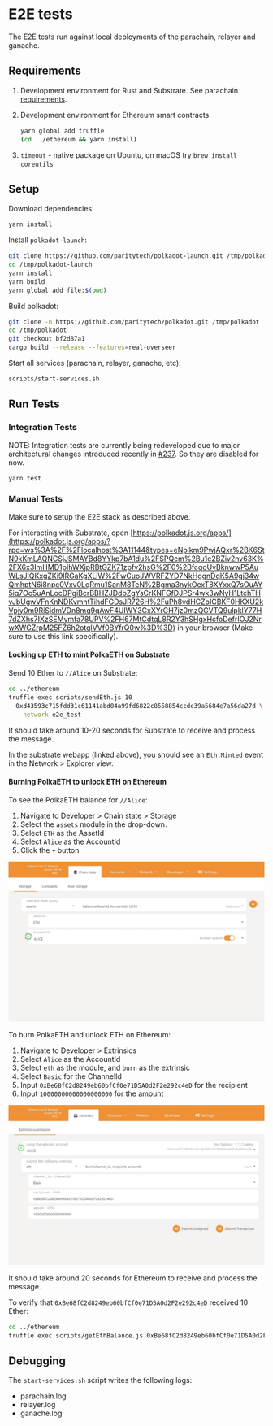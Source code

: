 # E2E tests

The E2E tests run against local deployments of the parachain, relayer and ganache.

## Requirements

1. Development environment for Rust and Substrate. See parachain [requirements](../parachain/README.md#requirements).
2. Development environment for Ethereum smart contracts.

   ```bash
   yarn global add truffle
   (cd ../ethereum && yarn install)
    ```

3. `timeout` - native package on Ubuntu, on macOS try ```brew install coreutils```

## Setup

Download dependencies:

```bash
yarn install
```

Install `polkadot-launch`:

```bash
git clone https://github.com/paritytech/polkadot-launch.git /tmp/polkadot-launch
cd /tmp/polkadot-launch
yarn install
yarn build
yarn global add file:$(pwd)
```

Build polkadot:

```bash
git clone -n https://github.com/paritytech/polkadot.git /tmp/polkadot
cd /tmp/polkadot
git checkout bf2d87a1
cargo build --release --features=real-overseer
```

Start all services (parachain, relayer, ganache, etc):

```bash
scripts/start-services.sh
```

## Run Tests

### Integration Tests

NOTE: Integration tests are currently being redeveloped due to major architectural changes introduced recently in [#237](https://github.com/Snowfork/polkadot-ethereum/pull/237). So they are disabled for now.

```bash
yarn test
```

### Manual Tests

Make sure to setup the E2E stack as described above.

For interacting with Substrate, open [https://polkadot.js.org/apps/](https://polkadot.js.org/apps/?rpc=ws%3A%2F%2Flocalhost%3A11144&types=eNplkm9PwjAQxr%2BK6StN9kKmLAQNCSjJSMAYBd8YYkp7bA1du%2FSPQcm%2Bu1e2BZiv2nv63K%2FX6x3ImHMD1pIhWXjpRBtGZK71zpfv2hsG%2F0%2BfcqoUyBknwwP5AuWLsJlQKxgZKi9lRGaKgXLiW%2FwCuoJWVRFZYD7NkHggnDqK5A9gj34wQmhptN6i8npc0Vxv0LqRmu1SanM8TeN%2Bgma3nykOexT8XYxxQ7sOuAY5iq7Oo5uAnLocDPgiBcrBBHZJDdbZgYsCrKNFGfDJPSr4wk3wNyH1LtchTHvJbUgwVFnKnNDKvmntTihdFGDsJR726H%2FuPh8vdHCZbICBKF0HKXU2kVpjy0m9RiSjdmVDn8mq9qAwF4UIWY3CxXYrGH7jz0mzQGVTQ9ulpklY77H7dZXhs7IXzSEMymfa78UPV%2FH67MtCdtqL8R2Y3hSHgxHcfoDefrIOJ2NrwXWGZrpM25FZ6h2otqlVVf0BYfrQ0w%3D%3D) in your browser (Make sure to use this link specifically).

#### Locking up ETH to mint PolkaETH on Substrate

Send 10 Ether to `//Alice` on Substrate:

```bash
cd ../ethereum
truffle exec scripts/sendEth.js 10
  0xd43593c715fdd31c61141abd04a99fd6822c8558854ccde39a5684e7a56da27d \
  --network e2e_test
```

It should take around 10-20 seconds for Substrate to receive and process the message.

In the substrate webapp (linked above), you should see an `Eth.Minted` event in the Network > Explorer view.

#### Burning PolkaETH to unlock ETH on Ethereum

To see the PolkaETH  balance for `//Alice`:

1. Navigate to Developer > Chain state > Storage
2. Select the `assets` module in the drop-down.
3. Select `ETH` as the AssetId
4. Select `Alice` as the AccountId
5. Click the `+` button

![Viewing the account balance for Alice](docs/query-balance.jpeg)

To burn PolkaETH and unlock ETH on Ethereum:

1. Navigate to Developer > Extrinsics
2. Select `Alice` as the AccountId
3. Select `eth` as the module, and `burn` as the extrinsic
4. Select `Basic` for the ChannelId
5. Input `0xBe68fC2d8249eb60bfCf0e71D5A0d2F2e292c4eD` for the recipient
6. Input `10000000000000000000` for the amount

![Viewing the account balance for Alice](docs/burn-polkaeth.jpeg)

It should take around 20 seconds for Ethereum to receive and process the message.

To verify that `0xBe68fC2d8249eb60bfCf0e71D5A0d2F2e292c4eD` received 10 Ether:

```bash
cd ../ethereum
truffle exec scripts/getEthBalance.js 0xBe68fC2d8249eb60bfCf0e71D5A0d2F2e292c4eD --network e2e_test
```

## Debugging

The `start-services.sh` script writes the following logs:

* parachain.log
* relayer.log
* ganache.log
